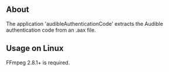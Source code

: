 ## About

The application 'audibleAuthenticationCode' extracts the Audible authentication code from an .aax file.


## Usage on Linux

FFmpeg 2.8.1+ is required. 

